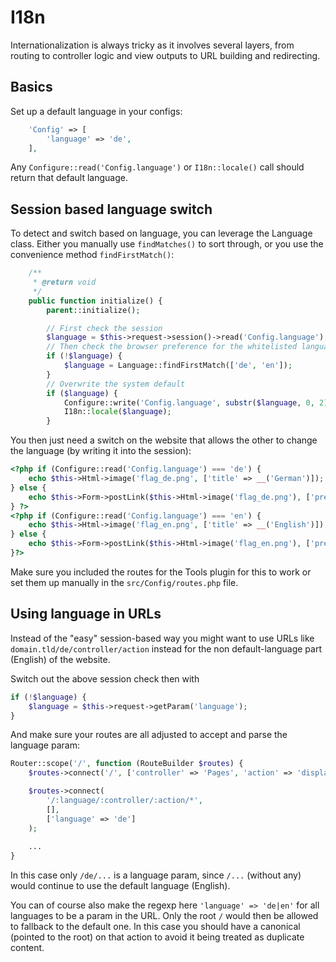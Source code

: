 # I18n

Internationalization is always tricky as it involves several layers,
from routing to controller logic and view outputs to URL building and redirecting.

## Basics
Set up a default language in your configs:
```php
	'Config' => [
		'language' => 'de',
	],
```
Any `Configure::read('Config.language')` or `I18n::locale()` call should return that default language.

## Session based language switch
To detect and switch based on language, you can leverage the Language class.
Either you manually use `findMatches()` to sort through, or you use the convenience method `findFirstMatch()`:
```php
	/**
	 * @return void
	 */
	public function initialize() {
		parent::initialize();

		// First check the session
		$language = $this->request->session()->read('Config.language');
		// Then check the browser preference for the whitelisted languages
		if (!$language) {
			$language = Language::findFirstMatch(['de', 'en']);
		}
		// Overwrite the system default
		if ($language) {
			Configure::write('Config.language', substr($language, 0, 2));
			I18n::locale($language);
		}
```

You then just need a switch on the website that allows the other to change the language (by writing it into the session):
```php
<?php if (Configure::read('Config.language') === 'de') {
	echo $this->Html->image('flag_de.png', ['title' => __('German')]);
} else {
	echo $this->Form->postLink($this->Html->image('flag_de.png'), ['prefix' => false, 'plugin' => 'Tools', 'controller' => 'ShuntRequest', 'action' => 'language', 'de'], ['block' => true, 'escape' => false, 'title' => __('German')]);
} ?>
<?php if (Configure::read('Config.language') === 'en') {
	echo $this->Html->image('flag_en.png', ['title' => __('English')]);
} else {
	echo $this->Form->postLink($this->Html->image('flag_en.png'), ['prefix' => false, 'plugin' => 'Tools', 'controller' => 'ShuntRequest', 'action' => 'language', 'en'], ['block' => true, 'escape' => false, 'title' => __('English')]);
}?>
```

Make sure you included the routes for the Tools plugin for this to work or set them up manually in the `src/Config/routes.php` file.


## Using language in URLs
Instead of the "easy" session-based way you might want to use URLs like `domain.tld/de/controller/action` instead for the non default-language part (English) of the website. 
 
Switch out the above session check then with
```php
if (!$language) {
	$language = $this->request->getParam('language');
}
```

And make sure your routes are all adjusted to accept and parse the language param:
```php
Router::scope('/', function (RouteBuilder $routes) {
	$routes->connect('/', ['controller' => 'Pages', 'action' => 'display', 'home']);

	$routes->connect(
		'/:language/:controller/:action/*',
		[],
		['language' => 'de']
	);
	
	...
}
```

In this case only `/de/...` is a language param, since `/...` (without any) would continue to use the default language (English).

You can of course also make the regexp here `'language' => 'de|en'` for all languages to be a param in the URL. 
Only the root `/` would then be allowed to fallback to the default one.
In this case you should have a canonical (pointed to the root) on that action to avoid it being treated as duplicate content.
